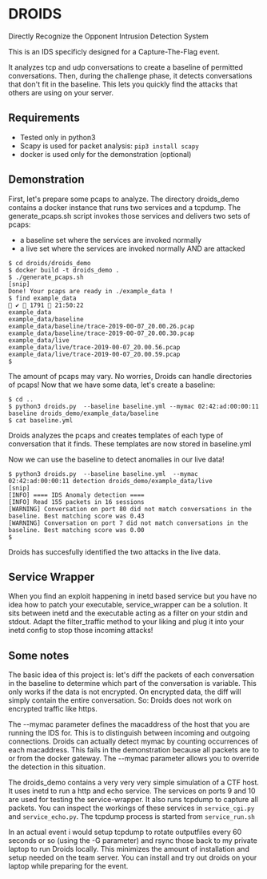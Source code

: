 # DROIDS
Directly Recognize the Opponent Intrusion Detection System

This is an IDS specificly designed for a Capture-The-Flag event. 

It analyzes tcp and udp conversations to create a baseline of permitted conversations. Then, during the challenge phase, 
it detects conversations that don't fit in the baseline. 
This lets you quickly find the attacks that others are using on your
server.

## Requirements
- Tested only in python3 
- Scapy is used for packet analysis: `pip3 install scapy`
- docker is used only for the demonstration (optional)

## Demonstration
First, let's prepare some pcaps to analyze. The directory droids_demo contains a 
docker instance that runs two services and a tcpdump. The generate_pcaps.sh script invokes those services and
delivers two sets of pcaps:
- a baseline set where the services are invoked normally
- a live set where the services are invoked normally AND are attacked

```
$ cd droids/droids_demo
$ docker build -t droids_demo .
$ ./generate_pcaps.sh
[snip]
Done! Your pcaps are ready in ./example_data !
$ find example_data                                                                                                                              ✔  1791  21:50:22
example_data
example_data/baseline
example_data/baseline/trace-2019-00-07_20.00.26.pcap
example_data/baseline/trace-2019-00-07_20.00.30.pcap
example_data/live
example_data/live/trace-2019-00-07_20.00.56.pcap
example_data/live/trace-2019-00-07_20.00.59.pcap
$
```

The amount of pcaps may vary. No worries, Droids can handle directories of pcaps!
Now that we have some data, let's create a baseline:

```
$ cd ..
$ python3 droids.py  --baseline baseline.yml --mymac 02:42:ad:00:00:11  baseline droids_demo/example_data/baseline
$ cat baseline.yml 
```

Droids analyzes the pcaps and creates templates of each type of conversation that it finds. These templates are now 
stored in baseline.yml

Now we can use the baseline to detect anomalies in our live data!

```
$ python3 droids.py  --baseline baseline.yml  --mymac 02:42:ad:00:00:11 detection droids_demo/example_data/live
[snip]
[INFO] ==== IDS Anomaly detection ====
[INFO] Read 155 packets in 16 sessions
[WARNING] Conversation on port 80 did not match conversations in the baseline. Best matching score was 0.43
[WARNING] Conversation on port 7 did not match conversations in the baseline. Best matching score was 0.00
$
```

Droids has succesfully identified the two attacks in the live data.

## Service Wrapper
When you find an exploit happening in inetd based service but you have no idea how to patch your executable, 
service_wrapper can be a solution. It sits between inetd and the executable acting as a filter on your stdin and stdout.
Adapt the filter_traffic method to your liking and plug it into your inetd config to stop those incoming attacks! 

## Some notes
The basic idea of this project is: let's diff the packets of each conversation in the baseline to determine which 
part of the conversation is variable. This only works if the data is not encrypted. On encrypted data, the diff will 
simply contain the entire conversation. So: Droids does not work on encrypted traffic like https.

The --mymac parameter defines the macaddress of the host that you are running the IDS for. This is to distinguish 
between incoming and outgoing connections.
Droids can actually detect mymac by counting occurrences of each macaddress. This fails in the demonstration because 
all packets are to or from the docker gateway. 
The --mymac parameter allows you to override the detection in this situation.

The droids_demo contains a very very very simple simulation of a CTF host. It uses inetd to run a http and echo service.
The services on ports 9 and 10 are used for testing the service-wrapper.
It also runs tcpdump to capture all packets. You can inspect the workings of these services in 
`service_cgi.py` and `service_echo.py`. The tcpdump process is started from `service_run.sh`

In an actual event i would setup tcpdump to rotate outputfiles every 60 seconds or so (using the -G parameter) 
and rsync those back to my  private laptop to run Droids locally. This minimizes the amount of installation and setup 
needed on the team server. 
You can install and try out droids on your laptop while preparing for the event.
 

